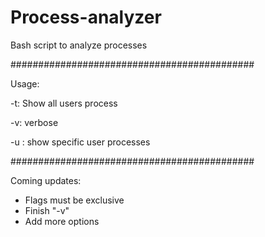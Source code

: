 # Process-analyzer

Bash script to analyze processes

############################################

Usage:

-t: Show all users process

-v: verbose

-u <user>: show specific user processes

############################################
  
Coming updates:
  
- Flags must be exclusive
- Finish "-v"  
- Add more options
